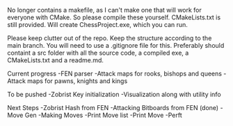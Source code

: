 No longer contains a makefile, as I can't make one that will work for everyone with CMake.
So please compile these yourself. CMakeLists.txt is still provided.
Will create ChessProject.exe, which you can run.

Please keep clutter out of the repo. Keep the structure according to the main branch.
You will need to use a .gitignore file for this.
Preferably should containt a src folder with all the source code, a compiled exe, a CMakeLists.txt and a readme.md.

Current progress
-FEN parser
-Attack maps for rooks, bishops and queens
-Attack maps for pawns, knights and kings

To be pushed
-Zobrist Key initialization
-Visualization along with utility info

Next Steps
-Zobrist Hash from FEN
-Attacking Bitboards from FEN (done)
-Move Gen
-Making Moves
-Print Move list
-Print Move
-Perft
